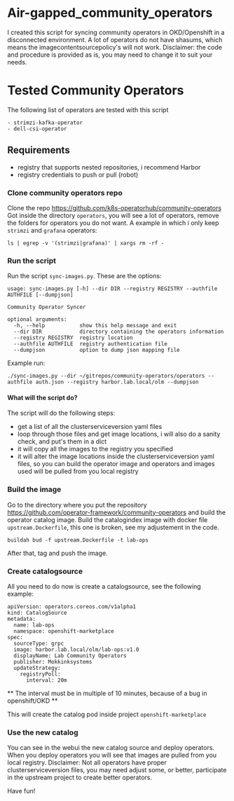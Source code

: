 # Air-gapped_community_operators
I created this script for syncing community operators in OKD/Openshift in a disconnected environment.
A lot of operators do not have shasums, which means the imagecontentsourcepolicy's will not work.
Disclaimer: the code and procedure is provided as is, you may need to change it to suit your needs.

# Tested Community Operators
The following list of operators are tested with this script

```
- strimzi-kafka-operator
- dell-csi-operator
```

## Requirements
- registry that supports nested repositories, i recommend Harbor
- registry credentials to push or pull (robot)

### Clone community operators repo
Clone the repo https://github.com/k8s-operatorhub/community-operators
Got inside the directory ```operators```, you will see a lot of operators, remove the folders for operators you do not want.
A example in which i only keep ```strimzi``` and ```grafana``` operators:
```
ls | egrep -v '(strimzi|grafana)' | xargs rm -rf -
```

### Run the script
Run the script ```sync-images.py```.
These are the options:
```
usage: sync-images.py [-h] --dir DIR --registry REGISTRY --authfile AUTHFILE [--dumpjson]

Community Operator Syncer

optional arguments:
  -h, --help           show this help message and exit
  --dir DIR            directory containing the operators information
  --registry REGISTRY  registry location
  --authfile AUTHFILE  registry authentication file
  --dumpjson           option to dump json mapping file
```

Example run:
```
./sync-images.py --dir ~/gitrepos/community-operators/operators --authfile auth.json --registry harbor.lab.local/olm --dumpjson
```

#### What will the script do?
The script will do the following steps:

- get a list of all the clusterserviceversion yaml files
- loop through those files and get image locations, i will also do a sanity check, and put's them in a dict
- it will copy all the images to the registry you specified
- it will alter the image locations inside the clusterserviceversion yaml files, so you can build the operator image and operators and images used will be pulled from you local registry

### Build the image
Go to the directory where you put the repository https://github.com/operator-framework/community-operators and build the operator catalog image.
Build the catalogindex image with docker file ```upstream.Dockerfile```, this one is broken, see my adjustement in the code.
```
buildah bud -f upstream.Dockerfile -t lab-ops
```

After that, tag and push the image.


### Create catalogsource
All you need to do now is create a catalogsource, see the following example:

```
apiVersion: operators.coreos.com/v1alpha1
kind: CatalogSource
metadata:
  name: lab-ops
  namespace: openshift-marketplace
spec:
  sourceType: grpc
  image: harbor.lab.local/olm/lab-ops:v1.0
  displayName: Lab Community Operators
  publisher: Mokkinksystems
  updateStrategy:
    registryPoll: 
      interval: 20m
```

** The interval must be in multiple of 10 minutes, because of a bug in openshift/OKD **

This will create the catalog pod inside project ```openshift-marketplace```


### Use the new catalog
You can see in the webui the new catalog source and deploy operators.
When you deploy operators you will see that images are pulled from you local registry.
Disclaimer: Not all operators have proper clusterserviceversion files, you may need adjust some, or better, participate in the upstream project to create better operators.

Have fun!
